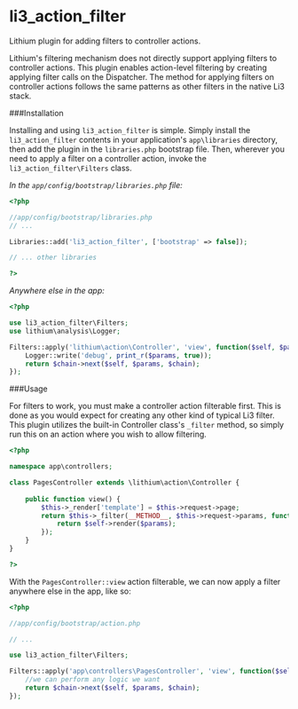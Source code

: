 li3_action_filter
=================

Lithium plugin for adding filters to controller actions.

Lithium's filtering mechanism does not directly support applying filters to controller actions. This plugin enables action-level filtering by creating applying filter calls on the Dispatcher. The method for applying filters on controller actions follows the same patterns as other filters in the native Li3 stack.

###Installation

Installing and using `li3_action_filter` is simple. Simply install the `li3_action_filter` contents in your application's `app\libraries` directory, then add the plugin in the `libraries.php` bootstrap file. Then, wherever you need to apply a filter on a controller action, invoke the `li3_action_filter\Filters` class.

_In the `app/config/bootstrap/libraries.php` file:_

```php
<?php

//app/config/bootstrap/libraries.php
// ...

Libraries::add('li3_action_filter', ['bootstrap' => false]);

// ... other libraries

?>
```

_Anywhere else in the app:_

```php
<?php

use li3_action_filter\Filters;
use lithium\analysis\Logger;

Filters::apply('lithium\action\Controller', 'view', function($self, $params, $chain) {
    Logger::write('debug', print_r($params, true));
    return $chain->next($self, $params, $chain);
});

```

###Usage

For filters to work, you must make a controller action filterable first. This is done as you would expect for creating any other kind of typical Li3 filter. This plugin utilizes the built-in Controller class's `_filter` method, so simply run this on an action where you wish to allow filtering.

```php
<?php

namespace app\controllers;

class PagesController extends \lithium\action\Controller {
    
    public function view() {
        $this->_render['template'] = $this->request->page;
        return $this->_filter(__METHOD__, $this->request->params, function($self, $params) {
            return $self->render($params);
        });
    }
}

?>

```

With the `PagesController::view` action filterable, we can now apply a filter anywhere else in the app, like so:

```php
<?php

//app/config/bootstrap/action.php

// ...

use li3_action_filter\Filters;

Filters::apply('app\controllers\PagesController', 'view', function($self, $params, $chain) {
    //we can perform any logic we want
    return $chain->next($self, $params, $chain);
});

```